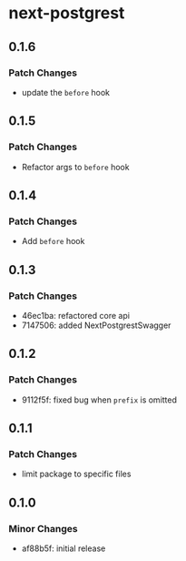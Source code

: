 # next-postgrest

## 0.1.6

### Patch Changes

- update the `before` hook

## 0.1.5

### Patch Changes

- Refactor args to `before` hook

## 0.1.4

### Patch Changes

- Add `before` hook

## 0.1.3

### Patch Changes

- 46ec1ba: refactored core api
- 7147506: added NextPostgrestSwagger

## 0.1.2

### Patch Changes

- 9112f5f: fixed bug when `prefix` is omitted

## 0.1.1

### Patch Changes

- limit package to specific files

## 0.1.0

### Minor Changes

- af88b5f: initial release

